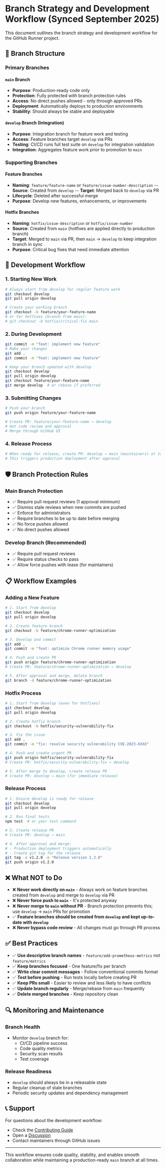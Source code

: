 # Branch Strategy and Development Workflow (Synced September 2025)

This document outlines the branch strategy and development workflow for the GitHub Runner project.

## 🌿 Branch Structure

### Primary Branches

#### `main` Branch

- **Purpose**: Production-ready code only
- **Protection**: Fully protected with branch protection rules
- **Access**: No direct pushes allowed - only through approved PRs
- **Deployment**: Automatically deploys to production environments
- **Stability**: Should always be stable and deployable

#### `develop` Branch (Integration)

- **Purpose**: Integration branch for feature work and testing
- **Access**: Feature branches target `develop` via PRs
- **Testing**: CI/CD runs full test suite on `develop` for integration validation
- **Integration**: Aggregates feature work prior to promotion to `main`

### Supporting Branches

#### Feature Branches

- **Naming**: `feature/feature-name` or `feature/issue-number-description`
  -- **Source**: Created from `develop`
  -- **Target**: Merged back to `develop` via PR
- **Lifecycle**: Deleted after successful merge
- **Purpose**: Develop new features, enhancements, or improvements

#### Hotfix Branches

- **Naming**: `hotfix/issue-description` or `hotfix/issue-number`
- **Source**: Created from `main` (hotfixes are applied directly to production branch)
- **Target**: Merged to `main` via PR, then `main` → `develop` to keep integration branch in sync
- **Purpose**: Critical bug fixes that need immediate attention

## 🔄 Development Workflow

### 1. Starting New Work

```bash
# Always start from develop for regular feature work
git checkout develop
git pull origin develop

# Create your working branch
git checkout -b feature/your-feature-name
# or for hotfixes (branch from main):
# git checkout -b hotfix/critical-fix main
```

### 2. During Development

```bash
git commit -m "feat: implement new feature"
# Make your changes
git add .
git commit -m "feat: implement new feature"

# Keep your branch updated with develop
git checkout develop
git pull origin develop
git checkout feature/your-feature-name
git merge develop  # or rebase if preferred
```

### 3. Submitting Changes

```bash
# Push your branch
git push origin feature/your-feature-name

# Create PR: feature/your-feature-name → develop
# Get code review and approval
# Merge through GitHub UI
```

### 4. Release Process

```bash
# When ready for release, create PR: develop → main (maintainers) or tag a release from main
# This triggers production deployment after approval
```

## 🛡️ Branch Protection Rules

### Main Branch Protection

- ✅ Require pull request reviews (1 approval minimum)
- ✅ Dismiss stale reviews when new commits are pushed
- ✅ Enforce for administrators
- ✅ Require branches to be up to date before merging
- ✅ No force pushes allowed
- ✅ No direct pushes allowed

### Develop Branch (Recommended)

- ✅ Require pull request reviews
- ✅ Require status checks to pass
- ✅ Allow force pushes with lease (for maintainers)

## 📋 Workflow Examples

### Adding a New Feature

```bash
# 1. Start from develop
git checkout develop
git pull origin develop

# 2. Create feature branch
git checkout -b feature/chrome-runner-optimization

# 3. Develop and commit
git add .
git commit -m "feat: optimize Chrome runner memory usage"

# 4. Push and create PR
git push origin feature/chrome-runner-optimization
# Create PR: feature/chrome-runner-optimization → develop

# 5. After approval and merge, delete branch
git branch -d feature/chrome-runner-optimization
```

### Hotfix Process

```bash
# 1. Start from develop (even for hotfixes)
git checkout develop
git pull origin develop

# 2. Create hotfix branch
git checkout -b hotfix/security-vulnerability-fix

# 3. Fix the issue
git add .
git commit -m "fix: resolve security vulnerability CVE-2023-XXXX"

# 4. Push and create urgent PR
git push origin hotfix/security-vulnerability-fix
# Create PR: hotfix/security-vulnerability-fix → develop

# 5. After merge to develop, create release PR
# Create PR: develop → main (for immediate release)
```

### Release Process

```bash
# 1. Ensure develop is ready for release
git checkout develop
git pull origin develop

# 2. Run final tests
npm test  # or your test command

# 3. Create release PR
# Create PR: develop → main

# 4. After approval and merge:
# - Production deployment triggers automatically
# - Create git tag for the release
git tag -a v1.2.0 -m "Release version 1.2.0"
git push origin v1.2.0
```

## ❌ What NOT to Do

- ❌ **Never work directly on `main`** - Always work on feature branches created from `develop` and merge to `develop` via PR
- ❌ **Never force push to `main`** - It's protected anyway
- ❌ **Never merge to `main` without PR** - Branch protection prevents this; use `develop` → `main` PRs for promotion
- ✅ **Feature branches should be created from `develop` and kept up-to-date with `develop`**
- ❌ **Never bypass code review** - All changes must go through PR process

## ✅ Best Practices

- ✅ **Use descriptive branch names** - `feature/add-prometheus-metrics` not `feature/metrics`
- ✅ **Keep branches focused** - One feature/fix per branch
- ✅ **Write clear commit messages** - Follow conventional commits format
- ✅ **Test before pushing** - Run tests locally before creating PR
- ✅ **Keep PRs small** - Easier to review and less likely to have conflicts
- ✅ **Update branch regularly** - Merge/rebase from `main` frequently
- ✅ **Delete merged branches** - Keep repository clean

## 🔍 Monitoring and Maintenance

### Branch Health

- Monitor `develop` branch for:
  - CI/CD pipeline success
  - Code quality metrics
  - Security scan results
  - Test coverage

### Release Readiness

- `develop` should always be in a releasable state
- Regular cleanup of stale branches
- Periodic security updates and dependency management

## 📞 Support

For questions about the development workflow:

- Check the [Contributing Guide](../community/CONTRIBUTING.md)
- Open a [Discussion](https://github.com/GrammaTonic/github-runner/discussions)
- Contact maintainers through GitHub issues

---

This workflow ensures code quality, stability, and enables smooth collaboration while maintaining a production-ready `main` branch at all times.
